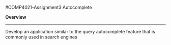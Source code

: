 #COMP4021-Assignment3
Autocomplete

**Overview**
- - - -
Develop an application similar to the query autocomplete feature that is commonly used in search engines